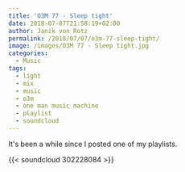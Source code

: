 ```yaml
---
title: 'O3M 77 - Sleep tight'
date: 2018-07-07T21:58:19+02:00
author: Janik von Rotz
permalink: /2018/07/07/o3m-77-sleep-tight/
image: /images/O3M 77 - Sleep tight.jpg
categories:
  - Music
tags:
  - light
  - mix
  - music
  - o3m
  - one man music machine
  - playlist
  - soundcloud
---
```

It's been a while since I posted one of my playlists.

{{< soundcloud 302228084 >}}